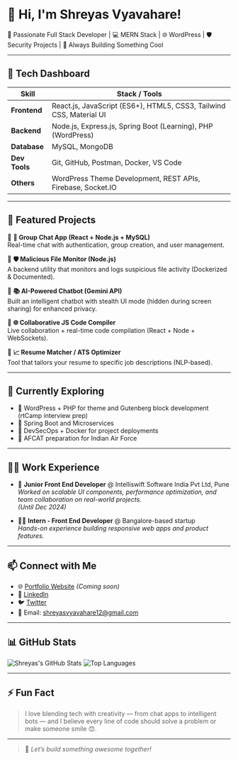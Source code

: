 # 👋 Hi, I'm Shreyas Vyavahare!

🎯 Passionate Full Stack Developer | 💻 MERN Stack | 🌐 WordPress | 🛡️ Security Projects | 🚀 Always Building Something Cool

---

## 🧠 Tech Dashboard

| Skill | Stack / Tools |
|------|----------------|
| **Frontend** | React.js, JavaScript (ES6+), HTML5, CSS3, Tailwind CSS, Material UI |
| **Backend** | Node.js, Express.js, Spring Boot (Learning), PHP (WordPress) |
| **Database** | MySQL, MongoDB |
| **Dev Tools** | Git, GitHub, Postman, Docker, VS Code |
| **Others** | WordPress Theme Development, REST APIs, Firebase, Socket.IO |

---

## 🧩 Featured Projects

🔸 **💬 Group Chat App (React + Node.js + MySQL)**  
Real-time chat with authentication, group creation, and user management.

🔸 **🛡️ Malicious File Monitor (Node.js)**  
A backend utility that monitors and logs suspicious file activity (Dockerized & Documented).

🔸 **📚 AI-Powered Chatbot (Gemini API)**  
Built an intelligent chatbot with stealth UI mode (hidden during screen sharing) for enhanced privacy.

🔸 **🌐 Collaborative JS Code Compiler**  
Live collaboration + real-time code compilation (React + Node + WebSockets).

🔸 **📈 Resume Matcher / ATS Optimizer**  
Tool that tailors your resume to specific job descriptions (NLP-based).

---

## 🚀 Currently Exploring

- 📌 WordPress + PHP for theme and Gutenberg block development (rtCamp interview prep)
- 📌 Spring Boot and Microservices
- 📌 DevSecOps + Docker for project deployments
- 📌 AFCAT preparation for Indian Air Force

---

## 🧑‍💻 Work Experience

- 🏢 **Junior Front End Developer** @ Intelliswift Software India Pvt Ltd, Pune  
  *Worked on scalable UI components, performance optimization, and team collaboration on real-world projects.*  
  *(Until Dec 2024)*

- 👨‍💻 **Intern - Front End Developer** @ Bangalore-based startup  
  *Hands-on experience building responsive web apps and product features.*

---

## 📫 Connect with Me

- 🌐 [Portfolio Website](#) *(Coming soon)*
- 💼 [LinkedIn](https://www.linkedin.com/in/shreyasvyavahare/)
- 🐦 [Twitter](https://twitter.com/shreyasvyav)
- 📧 Email: shreyasvyavahare12@gmail.com

---

## 📊 GitHub Stats

![Shreyas's GitHub Stats](https://github-readme-stats.vercel.app/api?username=ShreyasVyavahare&show_icons=true&theme=radical)
![Top Languages](https://github-readme-stats.vercel.app/api/top-langs/?username=ShreyasVyavahare&layout=compact&theme=radical)

---

## ⚡ Fun Fact

> I love blending tech with creativity — from chat apps to intelligent bots — and I believe every line of code should solve a problem or make someone smile 😊.

---

> 🚀 *Let’s build something awesome together!*
